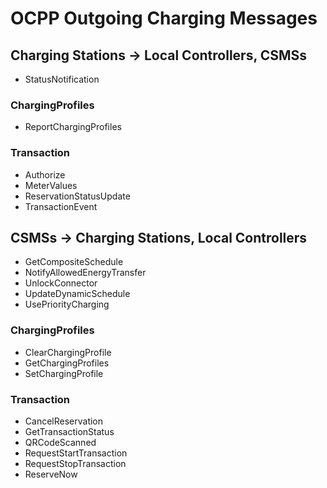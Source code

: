 ﻿# OCPP Outgoing Charging Messages

## Charging Stations -> Local Controllers, CSMSs

- StatusNotification


### ChargingProfiles

- ReportChargingProfiles


### Transaction

- Authorize
- MeterValues
- ReservationStatusUpdate
- TransactionEvent



## CSMSs -> Charging Stations, Local Controllers

- GetCompositeSchedule
- NotifyAllowedEnergyTransfer
- UnlockConnector
- UpdateDynamicSchedule
- UsePriorityCharging


### ChargingProfiles

- ClearChargingProfile
- GetChargingProfiles
- SetChargingProfile


### Transaction

- CancelReservation
- GetTransactionStatus
- QRCodeScanned
- RequestStartTransaction
- RequestStopTransaction
- ReserveNow
